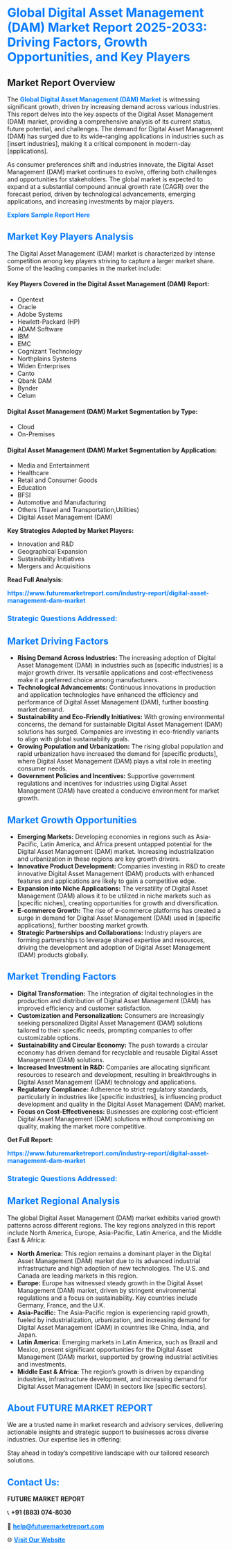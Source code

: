 <h1 style="color: #007BFF;">Global Digital Asset Management (DAM) Market Report 2025-2033: Driving Factors, Growth Opportunities, and Key Players</h1>

<section id="overview">
<h2>Market Report Overview</h2>
<p>The <a href="https://www.futuremarketreport.com/industry-report/digital-asset-management-dam-market" style="color: #007BFF; text-decoration: none;"><strong>Global Digital Asset Management (DAM) Market</strong></a> is witnessing significant growth, driven by increasing demand across various industries. This report delves into the key aspects of the Digital Asset Management (DAM) market, providing a comprehensive analysis of its current status, future potential, and challenges. The demand for Digital Asset Management (DAM) has surged due to its wide-ranging applications in industries such as [insert industries], making it a critical component in modern-day [applications].</p>
<p>As consumer preferences shift and industries innovate, the Digital Asset Management (DAM) market continues to evolve, offering both challenges and opportunities for stakeholders. The global market is expected to expand at a substantial compound annual growth rate (CAGR) over the forecast period, driven by technological advancements, emerging applications, and increasing investments by major players.</p>
</section>

<section id="overview">
<p><a href="https://www.futuremarketreport.com/request-sample/reportId=111507" style="color: #007BFF; text-decoration: none;"><strong>Explore Sample Report Here</strong></a></p>
</section>

<section id="key-players">
<h2 style="color: #007BFF;">Market Key Players Analysis</h2>
<p>The Digital Asset Management (DAM) market is characterized by intense competition among key players striving to capture a larger market share. Some of the leading companies in the market include:</p>
<h4>Key Players Covered in the Digital Asset Management (DAM) Report:</h4>
<ul><li>Opentext</li><li>Oracle</li><li>Adobe Systems</li><li>Hewlett-Packard (HP)</li><li>ADAM Software</li><li>IBM</li><li>EMC</li><li>Cognizant Technology</li><li>Northplains Systems</li><li>Widen Enterprises</li><li>Canto</li><li>Qbank DAM</li><li>Bynder</li><li>Celum</li></ul>
<h4>Digital Asset Management (DAM) Market Segmentation by Type:</h4>
<ul><li>Cloud</li><li>On-Premises</li></ul>

<h4>Digital Asset Management (DAM) Market Segmentation by Application:</h4>
<ul><li>Media and Entertainment</li><li>Healthcare</li><li>Retail and Consumer Goods</li><li>Education</li><li>BFSI</li><li>Automotive and Manufacturing</li><li>Others (Travel and Transportation,Utilities)</li><li>Digital Asset Management (DAM)</li></ul>
<p><strong>Key Strategies Adopted by Market Players:</strong></p>
<ul>
<li>Innovation and R&D</li>
<li>Geographical Expansion</li>
<li>Sustainability Initiatives</li>
<li>Mergers and Acquisitions</li>
</ul>
</section>

<section>
<p><strong>Read Full Analysis: </strong></p><a href="https://www.futuremarketreport.com/industry-report/digital-asset-management-dam-market" style="color: #007BFF; text-decoration: none;"><strong>https://www.futuremarketreport.com/industry-report/digital-asset-management-dam-market</strong></a>
<h3 style="color: #007BFF;">Strategic Questions Addressed:</h3>
</section>

<section id="driving-factors">
<h2 style="color: #007BFF;">Market Driving Factors</h2>
<ul>
<li><strong>Rising Demand Across Industries:</strong> The increasing adoption of Digital Asset Management (DAM) in industries such as [specific industries] is a major growth driver. Its versatile applications and cost-effectiveness make it a preferred choice among manufacturers.</li>
<li><strong>Technological Advancements:</strong> Continuous innovations in production and application technologies have enhanced the efficiency and performance of Digital Asset Management (DAM), further boosting market demand.</li>
<li><strong>Sustainability and Eco-Friendly Initiatives:</strong> With growing environmental concerns, the demand for sustainable Digital Asset Management (DAM) solutions has surged. Companies are investing in eco-friendly variants to align with global sustainability goals.</li>
<li><strong>Growing Population and Urbanization:</strong> The rising global population and rapid urbanization have increased the demand for [specific products], where Digital Asset Management (DAM) plays a vital role in meeting consumer needs.</li>
<li><strong>Government Policies and Incentives:</strong> Supportive government regulations and incentives for industries using Digital Asset Management (DAM) have created a conducive environment for market growth.</li>
</ul>
</section>

<section id="growth-opportunities">
<h2 style="color: #007BFF;">Market Growth Opportunities</h2>
<ul>
<li><strong>Emerging Markets:</strong> Developing economies in regions such as Asia-Pacific, Latin America, and Africa present untapped potential for the Digital Asset Management (DAM) market. Increasing industrialization and urbanization in these regions are key growth drivers.</li>
<li><strong>Innovative Product Development:</strong> Companies investing in R&D to create innovative Digital Asset Management (DAM) products with enhanced features and applications are likely to gain a competitive edge.</li>
<li><strong>Expansion into Niche Applications:</strong> The versatility of Digital Asset Management (DAM) allows it to be utilized in niche markets such as [specific niches], creating opportunities for growth and diversification.</li>
<li><strong>E-commerce Growth:</strong> The rise of e-commerce platforms has created a surge in demand for Digital Asset Management (DAM) used in [specific applications], further boosting market growth.</li>
<li><strong>Strategic Partnerships and Collaborations:</strong> Industry players are forming partnerships to leverage shared expertise and resources, driving the development and adoption of Digital Asset Management (DAM) products globally.</li>
</ul>
</section>

<section id="trending-factors">
<h2 style="color: #007BFF;">Market Trending Factors</h2>
<ul>
<li><strong>Digital Transformation:</strong> The integration of digital technologies in the production and distribution of Digital Asset Management (DAM) has improved efficiency and customer satisfaction.</li>
<li><strong>Customization and Personalization:</strong> Consumers are increasingly seeking personalized Digital Asset Management (DAM) solutions tailored to their specific needs, prompting companies to offer customizable options.</li>
<li><strong>Sustainability and Circular Economy:</strong> The push towards a circular economy has driven demand for recyclable and reusable Digital Asset Management (DAM) solutions.</li>
<li><strong>Increased Investment in R&D:</strong> Companies are allocating significant resources to research and development, resulting in breakthroughs in Digital Asset Management (DAM) technology and applications.</li>
<li><strong>Regulatory Compliance:</strong> Adherence to strict regulatory standards, particularly in industries like [specific industries], is influencing product development and quality in the Digital Asset Management (DAM) market.</li>
<li><strong>Focus on Cost-Effectiveness:</strong> Businesses are exploring cost-efficient Digital Asset Management (DAM) solutions without compromising on quality, making the market more competitive.</li>
</ul>
</section>

<section>
<p><strong>Get Full Report: </strong></p><a href="https://www.futuremarketreport.com/industry-report/digital-asset-management-dam-market" style="color: #007BFF; text-decoration: none;"><strong>https://www.futuremarketreport.com/industry-report/digital-asset-management-dam-market</strong></a>
<h3 style="color: #007BFF;">Strategic Questions Addressed:</h3>
</section>


<section id="regional-analysis">
<h2 style="color: #007BFF;">Market Regional Analysis</h2>
<p>The global Digital Asset Management (DAM) market exhibits varied growth patterns across different regions. The key regions analyzed in this report include North America, Europe, Asia-Pacific, Latin America, and the Middle East & Africa:</p>
<ul>
<li><strong>North America:</strong> This region remains a dominant player in the Digital Asset Management (DAM) market due to its advanced industrial infrastructure and high adoption of new technologies. The U.S. and Canada are leading markets in this region.</li>
<li><strong>Europe:</strong> Europe has witnessed steady growth in the Digital Asset Management (DAM) market, driven by stringent environmental regulations and a focus on sustainability. Key countries include Germany, France, and the U.K.</li>
<li><strong>Asia-Pacific:</strong> The Asia-Pacific region is experiencing rapid growth, fueled by industrialization, urbanization, and increasing demand for Digital Asset Management (DAM) in countries like China, India, and Japan.</li>
<li><strong>Latin America:</strong> Emerging markets in Latin America, such as Brazil and Mexico, present significant opportunities for the Digital Asset Management (DAM) market, supported by growing industrial activities and investments.</li>
<li><strong>Middle East & Africa:</strong> The region’s growth is driven by expanding industries, infrastructure development, and increasing demand for Digital Asset Management (DAM) in sectors like [specific sectors].</li>
</ul>
</section>

<footer>
<h2 style="color: #007BFF;">About FUTURE MARKET REPORT</h2>
<p>We are a trusted name in market research and advisory services, delivering actionable insights and strategic support to businesses across diverse industries. Our expertise lies in offering:</p>

<p>Stay ahead in today’s competitive landscape with our tailored research solutions.</p>

<h2 style="color: #007BFF;">Contact Us:</h2>
<p><strong>FUTURE MARKET REPORT</strong></p>
<p>📞 <strong>+91 (883) 074-8030</strong></p>
<p>📧 <strong><a href="mailto:help@futuremarketreport.com" style="color: #007BFF;">help@futuremarketreport.com</a></strong></p>
<p>🌐 <strong><a href="https://www.futuremarketreport.com/" style="color: #007BFF;">Visit Our Website</a></strong></p>
</footer>
